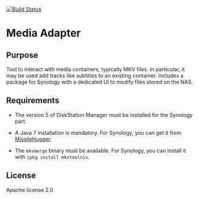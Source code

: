 [![Build Status](https://travis-ci.org/PaulMB/media-adapter.svg?branch=master)](https://travis-ci.org/PaulMB/media-adapter)

Media Adapter
==============

Purpose
--------------

Tool to interact with media containers, typically MKV files. In particular, it may be used add tracks like subtitles to an existing container. Includes a package for Synology with a dedicated UI to modify files stored on the NAS.


Requirements
--------------

* The version 5 of DiskStation Manager must be installed for the Synology part.

* A Java 7 installation is mandatory. For Synology, you can get it from [MissileHugger](http://packages.missilehugger.com).

* The `mkvmerge` binary must be available. For Synology, you can install it with `ipkg install mkvtoolnix`.


License
--------------

Apache license 2.0
